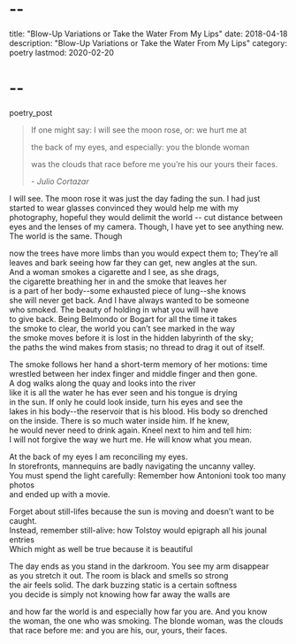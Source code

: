 # --
title: "Blow-Up Variations or Take the Water From My Lips"
date: 2018-04-18
description: "Blow-Up Variations or Take the Water From My Lips"
category: poetry
lastmod: 2020-02-20
# --

poetry_post
<blockquote class="epigraph">
<p>If one might say: I will see the moon rose, or: we hurt me at</p>
<p>the back of my eyes, and especially: you the blonde woman</p>
<p>was the clouds that race before me you’re his our yours their faces.</p>
<cite>- Julio Cortazar</cite>
</blockquote>
I will see. The moon rose it was just the day fading the sun.  
I had just started to wear glasses convinced they would help me  
with my photography, hopeful they would delimit the world --  
cut distance between eyes and the lenses of my camera.  
Though, I have yet to see anything new. The world is the same. Though  

now the trees have more limbs than you would expect them to; They’re all  
leaves and bark seeing how far they can get, new angles at the sun.  
And a woman smokes a cigarette and I see, as she drags,  
the cigarette breathing her in and the smoke that leaves her  
is a part of her body--some exhausted piece of lung--she knows  
she will never get back. And I have always wanted to be someone  
who smoked. The beauty of holding in what you will have  
to give back. Being Belmondo or Bogart for all the time it takes  
the smoke to clear, the world you can’t see marked in the way  
the smoke moves before it is lost in the hidden labyrinth of the sky;  
the paths the wind makes from stasis; no thread to drag it out of itself.  

The smoke follows her hand a short-term memory of her motions: time  
wrestled between her index finger and middle finger and then gone.  
A dog walks along the quay and looks into the river  
like it is all the water he has ever seen and his tongue is drying  
in the sun. If only he could look inside, turn his eyes and see the  
lakes in his body--the reservoir that is his blood. His body so drenched  
on the inside. There is so much water inside him. If he knew,  
he would never need to drink again. Kneel next to him and tell him:  
I will not forgive the way we hurt me. He will know what you mean.  

At the back of my eyes I am reconciling my eyes.  
In storefronts, mannequins are badly navigating the uncanny valley.  
You must spend the light carefully: Remember how Antonioni took too many photos  
and ended up with a movie.  

Forget about still-lifes because the sun is moving and doesn’t want to be caught.  
Instead, remember still-alive: how Tolstoy would epigraph all his jounal entries  
Which might as well be true because it is beautiful  

The day ends as you stand in the darkroom. You see my arm disappear  
as you stretch it out. The room is black and smells so strong  
the air feels solid. The dark buzzing static is a certain softness  
you decide is simply not knowing how far away the walls are  

and how far the world is and especially how far you are. And you know  
the woman, the one who was smoking. The blonde woman, was the clouds  
that race before me: and you are his, our, yours, their faces.  
